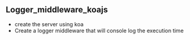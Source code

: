 ## Logger_middleware_koajs

- create the server using koa
- Create a logger middleware that will console log the execution time

